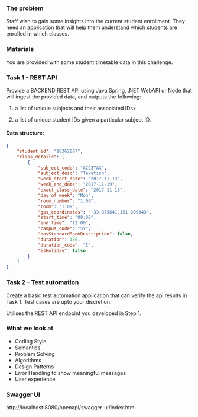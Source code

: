 ### The problem

Staff wish to gain some insights into the current student enrollment. They need an application that will help them understand which students are enrolled in which classes.

### Materials

You are provided with some student timetable data in this challenge.

### Task 1 - REST API

Provide a BACKEND REST API using Java Spring, .NET WebAPI or Node that will ingest the provided data, and outputs the following:

1. a list of unique subjects and their associated IDsx

2. a list of unique student IDs given a particular subject ID.

#### Data structure:

```json
{
	"student_id": "18362887",
	"class_details": [
		{
			"subject_code": "ACC3TAX",
			"subject_desc": "Taxation",
			"week_start_date": "2017-11-13",
			"week_end_date": "2017-11-19",
			"exact_class_date": "2017-11-13",
			"day_of_week": "Mon",
			"room_number": "1.09",
			"room": "1.09",
			"gps_coordinates": "-33.875641,151.209343",
			"start_time": "09:00",
			"end_time": "12:00",
			"campus_code": "SY",
			"hasStandardRoomDescription": false,
			"duration": 180,
			"duration_code": "I",
			"isHoliday": false
		}
	]
}
```

### Task 2 - Test automation

Create a basic test automation application that can verify the api results in Task 1. Test cases are upto your discretion.

Utilises the REST API endpoint you developed in Step 1.

### What we look at

- Coding Style
- Semantics
- Problem Solving
- Algorithms
- Design Patterns
- Error Handling to show meaningful messages
- User experience

### Swagger UI

http://localhost:8080/openapi/swagger-ui/index.html

